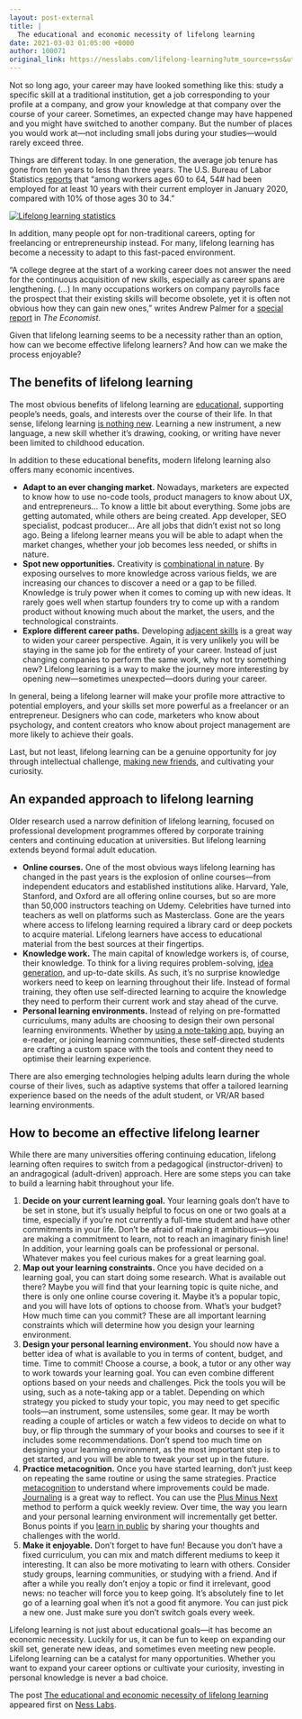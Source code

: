```yaml
---
layout: post-external
title: |
  The educational and economic necessity of lifelong learning
date: 2021-03-03 01:05:00 +0000
author: 100071
original_link: https://nesslabs.com/lifelong-learning?utm_source=rss&utm_medium=rss&utm_campaign=lifelong-learning
---
```


Not so long ago, your career may have looked something like this: study a specific skill at a traditional institution, get a job corresponding to your profile at a company, and grow your knowledge at that company over the course of your career. Sometimes, an expected change may have happened and you might have switched to another company. But the number of places you would work at—not including small jobs during your studies—would rarely exceed three.

Things are different today. In one generation, the average job tenure has gone from ten years to less than three years. The U.S. Bureau of Labor Statistics [reports](https://www.bls.gov/news.release/tenure.nr0.htm) that “among workers ages 60 to 64, 54# had been employed for at least 10 years with their current employer in January 2020, compared with 10% of those ages 30 to 34.”

[![Lifelong learning statistics](https://nesslabs.com/wp-content/uploads/2021/03/lifelong-learning-statistics.png)](https://nesslabs.com/wp-content/uploads/2021/03/lifelong-learning-statistics.png)

In addition, many people opt for non-traditional careers, opting for freelancing or entrepreneurship instead. For many, lifelong learning has become a necessity to adapt to this fast-paced environment.

“A college degree at the start of a working career does not answer the need for the continuous acquisition of new skills, especially as career spans are lengthening. (…) In many occupations workers on company payrolls face the prospect that their existing skills will become obsolete, yet it is often not obvious how they can gain new ones,” writes Andrew Palmer for a [special report](https://www.economist.com/special-report/2017/01/12/lifelong-learning-is-becoming-an-economic-imperative) in _The Economist_.

Given that lifelong learning seems to be a necessity rather than an option, how can we become effective lifelong learners? And how can we make the process enjoyable?

## The benefits of lifelong learning

The most obvious benefits of lifelong learning are [educational](https://nesslabs.com/self-education), supporting people’s needs, goals, and interests over the course of their life. In that sense, lifelong learning [is nothing new](https://www.oxfordhandbooks.com/view/10.1093/oxfordhb/9780195390483.001.0001/oxfordhb-9780195390483-e-001). Learning a new instrument, a new language, a new skill whether it’s drawing, cooking, or writing have never been limited to childhood education.

In addition to these educational benefits, modern lifelong learning also offers many economic incentives.

- **Adapt to an ever changing market.** Nowadays, marketers are expected to know how to use no-code tools, product managers to know about UX, and entrepreneurs… To know a little bit about everything. Some jobs are getting automated, while others are being created. App developer, SEO specialist, podcast producer… Are all jobs that didn’t exist not so long ago. Being a lifelong learner means you will be able to adapt when the market changes, whether your job becomes less needed, or shifts in nature.
- **Spot new opportunities.** Creativity is [combinational in nature](https://nesslabs.com/combinational-creativity). By exposing ourselves to more knowledge across various fields, we are increasing our chances to discover a need or a gap to be filled. Knowledge is truly power when it comes to coming up with new ideas. It rarely goes well when startup founders try to come up with a random product without knowing much about the market, the users, and the technological constraints. 
- **Explore different career paths.** Developing [adjacent skills](https://nesslabs.com/adjacent-skills) is a great way to widen your career perspective. Again, it is very unlikely you will be staying in the same job for the entirety of your career. Instead of just changing companies to perform the same work, why not try something new? Lifelong learning is a way to make the journey more interesting by opening new—sometimes unexpected—doors during your career.

In general, being a lifelong learner will make your profile more attractive to potential employers, and your skills set more powerful as a freelancer or an entrepreneur. Designers who can code, marketers who know about psychology, and content creators who know about project management are more likely to achieve their goals.

Last, but not least, lifelong learning can be a genuine opportunity for joy through intellectual challenge, [making new friends](https://nesslabs.com/membership), and cultivating your curiosity.

## An expanded approach to lifelong learning

Older research used a narrow definition of lifelong learning, focused on professional development programmes offered by corporate training centers and continuing education at universities. But lifelong learning extends beyond formal adult education.

- **Online courses.** One of the most obvious ways lifelong learning has changed in the past years is the explosion of online courses—from independent educators and established institutions alike. Harvard, Yale, Stanford, and Oxford are all offering online courses, but so are more than 50,000 instructors teaching on Udemy. Celebrities have turned into teachers as well on platforms such as Masterclass. Gone are the years where access to lifelong learning required a library card or deep pockets to acquire material. Lifelong learners have access to educational material from the best sources at their fingertips.
- **Knowledge work.** The main capital of knowledge workers is, of course, their knowledge. To think for a living requires problem-solving, [idea generation](https://nesslabs.com/programmed-creativity), and up-to-date skills. As such, it’s no surprise knowledge workers need to keep on learning throughout their life. Instead of formal training, they often use self-directed learning to acquire the knowledge they need to perform their current work and stay ahead of the curve.
- **Personal learning environments.** Instead of relying on pre-formatted curriculums, many adults are choosing to design their own personal learning environments. Whether by [using a note-taking app](https://nesslabs.com/how-to-choose-the-right-note-taking-app), buying an e-reader, or joining learning communities, these self-directed students are crafting a custom space with the tools and content they need to optimise their learning experience.

There are also emerging technologies helping adults learn during the whole course of their lives, such as adaptive systems that offer a tailored learning experience based on the needs of the adult student, or VR/AR based learning environments.

## How to become an effective lifelong learner

While there are many universities offering continuing education, lifelong learning often requires to switch from a pedagogical (instructor-driven) to an andragogical (adult-driven) approach. Here are some steps you can take to build a learning habit throughout your life.

1. **Decide on your current learning goal.** Your learning goals don’t have to be set in stone, but it’s usually helpful to focus on one or two goals at a time, especially if you’re not currently a full-time student and have other commitments in your life. Don’t be afraid of making it ambitious—you are making a commitment to learn, not to reach an imaginary finish line! In addition, your learning goals can be professional or personal. Whatever makes you feel curious makes for a great learning goal.
2. **Map out your learning constraints.** Once you have decided on a learning goal, you can start doing some research. What is available out there? Maybe you will find that your learning topic is quite niche, and there is only one online course covering it. Maybe it’s a popular topic, and you will have lots of options to choose from. What’s your budget? How much time can you commit? These are all important learning constraints which will determine how you design your learning environment.
3. **Design your personal learning environment.** You should now have a better idea of what is available to you in terms of content, budget, and time. Time to commit! Choose a course, a book, a tutor or any other way to work towards your learning goal. You can even combine different options based on your needs and challenges. Pick the tools you will be using, such as a note-taking app or a tablet. Depending on which strategy you picked to study your topic, you may need to get specific tools—an instrument, some ustensiles, some gear. It may be worth reading a couple of articles or watch a few videos to decide on what to buy, or flip through the summary of your books and courses to see if it includes some recommendations. Don’t spend too much time on designing your learning environment, as the most important step is to get started, and you will be able to tweak your set up in the future.
4. **Practice metacognition.** Once you have started learning, don’t just keep on repeating the same routine or using the same strategies. Practice [metacognition](https://nesslabs.com/metacognition) to understand where improvements could be made. [Journaling](https://nesslabs.com/dear-diary) is a great way to reflect. You can use the [Plus Minus Next](https://nesslabs.com/plus-minus-next) method to perform a quick weekly review. Over time, the way you learn and your personal learning environment will incrementally get better. Bonus points if you [learn in public](https://nesslabs.com/work-in-public) by sharing your thoughts and challenges with the world.
5. **Make it enjoyable.** Don’t forget to have fun! Because you don’t have a fixed curriculum, you can mix and match different mediums to keep it interesting. It can also be more motivating to learn with others. Consider study groups, learning communities, or studying with a friend. And if after a while you really don’t enjoy a topic or find it irrelevant, good news: no teacher will force you to keep going. It’s absolutely fine to let go of a learning goal when it’s not a good fit anymore. You can just pick a new one. Just make sure you don’t switch goals every week.

Lifelong learning is not just about educational goals—it has become an economic necessity. Luckily for us, it can be fun to keep on expanding our skill set, generate new ideas, and sometimes even meeting new people. Lifelong learning can be a catalyst for many opportunities. Whether you want to expand your career options or cultivate your curiosity, investing in personal knowledge is never a bad choice.

The post [The educational and economic necessity of lifelong learning](https://nesslabs.com/lifelong-learning) appeared first on [Ness Labs](https://nesslabs.com).
